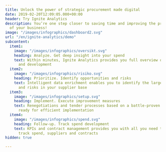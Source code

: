 ```yaml
---
title: Unlock the power of strategic procurement made digital
date: 2019-02-20T12:09:05.000+00:00
header: Try Ignite Analytics
description: You’re one step closer to saving time and improving the profitability
  of your business!
image: "/images/infographics/dashboard2.svg"
url: "/en/ignite-analytics/demo"
subcontent:
  item1:
    image: "/images/infographics/oversikt.svg"
    heading: Analyze. Get deep insight into your spend
    text: Within minutes, Ignite Analytics provides you full overview of spend composition
      and development
  item2:
    image: "/images/infographics/risiko.svg"
    heading: Prioritize. Identify opportunities and risks
    text: Intelligent data enrichment enables you to identify the largest opportunities
      and risks in your supplier base
  item3:
    image: "/images/infographics/setup.svg"
    heading: Implement. Execute improvement measures
    text: Renegotiations and tender processes based on a battle-proven approach are
      ready for efficient implementation
  item4:
    image: "/images/infographics/spend.svg"
    heading: Follow-up. Track spend development
    text: KPIs and contract management provides you with all you need to systematically
      track spend, suppliers and contracts
hidden: true

---
```

<script>
document.addEventListener('DOMContentLoaded', () => {
  hbspt.forms.create({
    portalId: "4304957",
    formId: "4228e038-d9f5-40f8-954a-b44bdc8a1fec"
  });
});

</script>